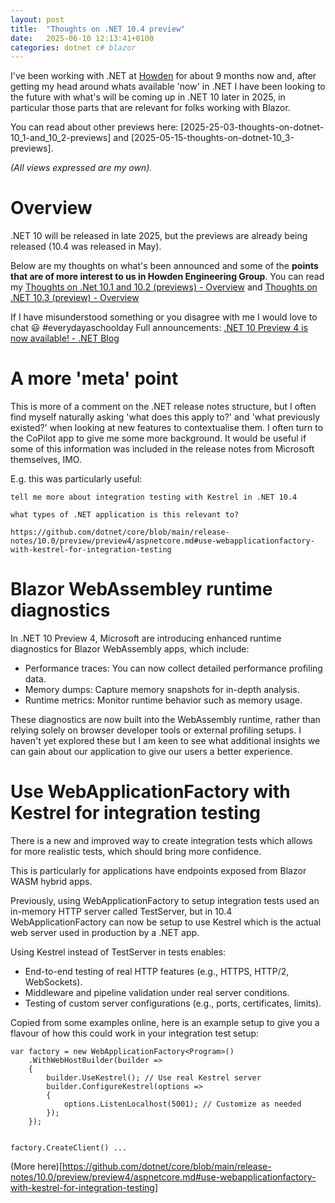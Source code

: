 ```yaml
---
layout: post
title:  "Thoughts on .NET 10.4 preview"
date:   2025-06-10 12:13:41+0100
categories: dotnet c# blazor
---
```


I've been working with .NET at [Howden](https://www.howdengroup.com/uk-en) for about 9 months now and, after getting my head around whats available 'now' in .NET I have been looking to the future with what's will be coming up in .NET 10 later in 2025, in particular those parts that are relevant for folks working with Blazor.

You can read about other previews here: [2025-25-03-thoughts-on-dotnet-10_1-and_10_2-previews] and [2025-05-15-thoughts-on-dotnet-10_3-previews]. 

*(All views expressed are my own).*

# Overview

.NET 10 will be released in late 2025, but the previews are already being released (10.4 was released in May).

 Below are my thoughts on what's been announced and some of the **points that are of more interest to us in Howden Engineering Group**. You can read my [Thoughts on .Net 10.1 and 10.2 (previews) - Overview](https://dev.azure.com/howdenuki/Development%20Centre%20of%20Expertise/_wiki/wikis/Development%20Centre%20of%20Excellence/924/Thoughts-on-.Net-10.1-and-10.2-(previews)?anchor=overview) and [Thoughts on .NET 10.3 (preview) - Overview](https://dev.azure.com/howdenuki/Development%20Centre%20of%20Expertise/_wiki/wikis/Development%20Centre%20of%20Excellence/1173/Thoughts-on-.NET-10.3-(preview))

If I have misunderstood something or you disagree with me I would love to chat 😃 #everydayaschoolday
Full announcements: [.NET 10 Preview 4 is now available! - .NET Blog](https://devblogs.microsoft.com/dotnet/dotnet-10-preview-4/)


# A more 'meta' point

This is more of a comment on the .NET release notes structure, but I often find myself naturally asking 'what does this apply to?' and 'what previously existed?' when looking at new features to contextualise them. I often turn to the CoPilot app to give me some more background. It would be useful if some of this information was included in the release notes from Microsoft themselves, IMO.

E.g. this was particularly useful:

```
tell me more about integration testing with Kestrel in .NET 10.4

what types of .NET application is this relevant to?

https://github.com/dotnet/core/blob/main/release-notes/10.0/preview/preview4/aspnetcore.md#use-webapplicationfactory-with-kestrel-for-integration-testing
```

# Blazor WebAssembley runtime diagnostics

In .NET 10 Preview 4, Microsoft are introducing enhanced runtime diagnostics for Blazor WebAssembly apps, which include:

* Performance traces: You can now collect detailed performance profiling data.
* Memory dumps: Capture memory snapshots for in-depth analysis.
* Runtime metrics: Monitor runtime behavior such as memory usage.

These diagnostics are now built into the WebAssembly runtime, rather than relying solely on browser developer tools or external profiling setups. I haven't yet explored these but I am keen to see what additional insights we can gain about our application to give our users a better experience.

# Use WebApplicationFactory with Kestrel for integration testing

There is a new and improved way to create integration tests which allows for more realistic tests, which should bring more confidence.

This is particularly for applications have endpoints exposed from Blazor WASM hybrid apps.

Previously, using WebApplicationFactory to setup integration tests used an in-memory HTTP server called TestServer, but in 10.4 WebApplicationFactory can now be setup to use Kestrel which is the actual web server used in production by a .NET app.

Using Kestrel instead of TestServer in tests enables:

* End-to-end testing of real HTTP features (e.g., HTTPS, HTTP/2, WebSockets).
* Middleware and pipeline validation under real server conditions.
* Testing of custom server configurations (e.g., ports, certificates, limits).

Copied from some examples online, here is an example setup to give you a flavour of how this could work in your integration test setup:

```
var factory = new WebApplicationFactory<Program>()
    .WithWebHostBuilder(builder =>
    {
        builder.UseKestrel(); // Use real Kestrel server
        builder.ConfigureKestrel(options =>
        {
            options.ListenLocalhost(5001); // Customize as needed
        });
    });


factory.CreateClient() ...
```

(More here)[https://github.com/dotnet/core/blob/main/release-notes/10.0/preview/preview4/aspnetcore.md#use-webapplicationfactory-with-kestrel-for-integration-testing]